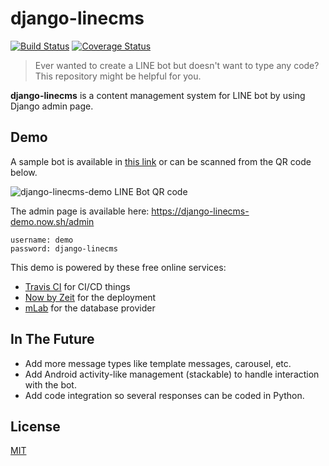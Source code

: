 # django-linecms

[![Build Status](https://travis-ci.org/nieltg/django-linecms.svg?branch=master)](https://travis-ci.org/nieltg/django-linecms)
[![Coverage Status](https://coveralls.io/repos/github/nieltg/django-linecms/badge.svg?branch=master)](https://coveralls.io/github/nieltg/django-linecms?branch=master)

> Ever wanted to create a LINE bot but doesn't want to type any code? This repository might be helpful for you.

**django-linecms** is a content management system for LINE bot by using Django admin page.

## Demo

A sample bot is available in [this link](https://line.me/R/ti/p/BObdVFGbW-) or can be scanned from the QR code below.

![django-linecms-demo LINE Bot QR code](https://api.qrserver.com/v1/create-qr-code/?size=200x200&data=https://line.me/R/ti/p/BObdVFGbW-)

The admin page is available here: https://django-linecms-demo.now.sh/admin

```
username: demo
password: django-linecms
```

This demo is powered by these free online services:

- [Travis CI](https://travis-ci.org/) for CI/CD things
- [Now by Zeit](https://zeit.co/now) for the deployment
- [mLab](https://mlab.com/) for the database provider

## In The Future

- Add more message types like template messages, carousel, etc.
- Add Android activity-like management (stackable) to handle interaction with the bot.
- Add code integration so several responses can be coded in Python.

## License

[MIT](License)

